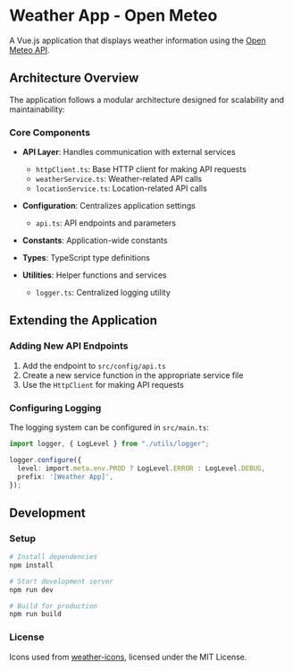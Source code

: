 # Weather App - Open Meteo

A Vue.js application that displays weather information using the [Open Meteo API](https://open-meteo.com/en/docs).

## Architecture Overview

The application follows a modular architecture designed for scalability and maintainability:

### Core Components

- **API Layer**: Handles communication with external services
  - `httpClient.ts`: Base HTTP client for making API requests
  - `weatherService.ts`: Weather-related API calls
  - `locationService.ts`: Location-related API calls

- **Configuration**: Centralizes application settings
  - `api.ts`: API endpoints and parameters
- **Constants**: Application-wide constants
- **Types**: TypeScript type definitions
- **Utilities**: Helper functions and services
  - `logger.ts`: Centralized logging utility

## Extending the Application

### Adding New API Endpoints

1. Add the endpoint to `src/config/api.ts`
2. Create a new service function in the appropriate service file
3. Use the `HttpClient` for making API requests


### Configuring Logging

The logging system can be configured in `src/main.ts`:

```typescript
import logger, { LogLevel } from "./utils/logger";

logger.configure({
  level: import.meta.env.PROD ? LogLevel.ERROR : LogLevel.DEBUG,
  prefix: '[Weather App]',
});
```

## Development

### Setup

```bash
# Install dependencies
npm install

# Start development server
npm run dev

# Build for production
npm run build
```


### License

Icons used from [weather-icons](https://github.com/basmilius/weather-icons), licensed under the MIT License.
